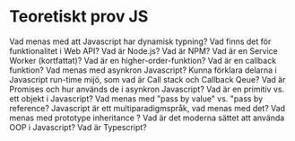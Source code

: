 # Teoretiskt prov JS

Vad menas med att Javascript har dynamisk typning?
Vad finns det för funktionalitet i Web API?
Vad är Node.js?
Vad är NPM?
Vad är en Service Worker (kortfattat)?
Vad är en higher-order-funktion?
Vad är en callback funktion?
Vad menas med asynkron Javascript?
Kunna förklara delarna i Javascript run-time mijö, som vad är Call stack och Callback Qeue?
Vad är Promises och hur används de i asynkron Javascript?
Vad är en primitiv vs. ett objekt i Javascript?
Vad menas med "pass by value" vs. "pass by reference?
Javascript är ett multiparadigmspråk, vad menas med det?
Vad menas med prototype inheritance ?
Vad är det moderna sättet att använda OOP i Javascript?
Vad är Typescript?
